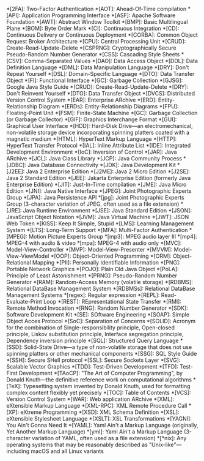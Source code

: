 *[2FA]: Two-Factor Authentication
*[AOT]: Ahead-Of-Time compilation
*[API]: Application Programming Interface
*[ASF]: Apache Software Foundation
*[AWT]: Abstract Window Toolkit
*[BMP]: Basic Multilingual Plane
*[BOM]: Byte Order Mark
*[CI]: Continuous Integration
*[CD]: Continuous Delivery or Continuous Deployment
*[CORBA]: Common Object Request Broker Architecture
*[CPU]: Central Processing Unit
*[CRUD]: Create-Read-Update-Delete
*[CSPRNG]: Cryptographically Secure Pseudo-Random Number Generator
*[CSS]: Cascading Style Sheets
*[CSV]: Comma-Separated Values
*[DAO]: Data Access Object
*[DDL]: Data Definition Language
*[DML]: Data Manipulation Language
*[DRY]: Don't Repeat Yourself
*[DSL]: Domain-Specific Language
*[DTO]: Data Transfer Object
*[FI]: Functional Interface
*[GC]: Garbage Collection
*[GJSG]: Google Java Style Guide
*[CRUD]: Create-Read-Update-Delete
*[DRY]: Don't Reinvent Yourself
*[DTO]: Data Transfer Object
*[DVCS]: Distributed Version Control System
*[EAR]: Enterprise ARchive
*[ERD]: Entity-Relationship Diagram
*[ERDs]: Entity-Relationship Diagrams
*[FPU]: Floating-Point Unit
*[FSM]: Finite-State Machine
*[GC]: Garbage Collection (or Garbage Collector)
*[GIF]: Graphics Interchange Format
*[GUI]: Graphical User Interface 
*[HDD]: Hard-Disk Drive—an electromechanical, non-volatile storage device incorporating spinning platters coated with a magnetic medium
*[HTML]: HyperText Markup Language
*[HTTP]: HyperText Transfer Protocol
*[IAL]: Inline Attribute List
*[IDE]: Integrated Development Environment
*[IoC]: Inversion of Control
*[JAR]: Java ARchive
*[JCL]: Java Class Library
*[JCP]: Java Community Process
*[JDBC]: Java Database Connectivity
*[JDK]: Java Development Kit
*[J2EE]: Java 2 Enterprise Edition
*[J2ME]: Java 2 Micro Edition
*[J2SE]: Java 2 Standard Edition
*[JEE]: Jakarta Enterprise Edition (formerly Java Enterprise Edition)
*[JIT]: Just-In-Time compilation
*[JME]: Java Micro Edition
*[JNI]: Java Native Interface
*[JPEG]: Joint Photographic Experts Group
*[JPA]: Java Persistence API
*[jpg]: Joint Photographic Experts Group (3-character variation of JPEG, often used as a file extension)
*[JRE]: Java Runtime Environment
*[JSE]: Java Standard Edition
*[JSON]: JavaScript Object Notation
*[JVM]: Java Virtual Machine
*[JWT]: JSON Web Token
*[KISS]: Keep It Simple, Stupid
*[LMS]: Learning Management System
*[LTS]: Long-Term Support
*[MFA]: Multi-Factor Authentication
*[MPEG]: Motion Picture Experts Group
*[mp3]: MPEG audio layer III
*[mp4]: MPEG-4 with audio & video
*[mpa]: MPEG-4 with audio only
*[MVC]: Model-View-Controller
*[MVP]: Model-View-Presenter
*[MVVM]: Model-View-ViewModel
*[OOP]: Object-Oriented Programming
*[ORM]: Object-Relational Mapping
*[PII]: Personally Identifiable Information
*[PNG]: Portable Network Graphics
*[POJO]: Plain Old Java Object
*[PoLA]: Principle of Least Astonishment
*[PRNG]: Pseudo-Random Number Generator
*[RAM]: Random-Access Memory (volatile storage)
*[RDBMS]: Relational DataBase Management System
*[RDBMSs]: Relational DataBase Management Systems
*[regex]: Regular expression
*[REPL]: Read-Evaluate-Print Loop
*[REST]: REpresentational State Transfer
*[RMI]: Remote Method Invocation
*[RNG]: Random Number Generator
*[SDK]: Software Development Kit
*[SE]: SOftware Engineering
*[SOAP]: Simple Object Acces Protocol
*[SoC]: Separation of Concerns 
*[SOLID]: Acronym for the combination of Single-responsibility principle, Open-closed principle, Liskov substitution principle, Interface segregation principle, Dependency inversion principle
*[SQL]: Structured Query Language
*[SSD]: Solid-State Drive—a type of non-volatile storage that does not use spinning platters or other mechanical components
*[SSG]: SQL Style Guide
*[SSH]: Secure SHell protocol
*[SSL]: Secure Sockets Layer
*[SVG]: Scalable Vector Graphics
*[TDD]: Test-Driven Development
*[TFD]: Test-First Development
*[TAoCP]: "The Art of Computer Programming", by Donald Knuth—the definitive reference work on computational algorithms
*[TeX]: Typesetting system invented by Donald Knuth, used for formatting complex content flexibly yet precisely
*[TOC]: Table of Contents
*[VCS]: Version Control System
*[WAR]: Web application ARchive
*[XML]: eXtensible Markup Language
*[XML-RPC]: XML Remote Procedure Call
*[XP]: eXtreme Programming
*[XSD]: XML Schema Definition
*[XSL]: eXtensible Stylesheet Language
*[XSLT]: XSL Transformations
*[YAGNI]: You Ain't Gonna Need It 
*[YAML]: Yaml Ain't a Markup Language (originally, Yet Another Markup Language)
*[yml]: Yaml Ain't a Markup Language (3-character variation of YAML, often used as a file extension)
*[*nix]: Any operating systems that may be reasonably described as "Unix-like"—including macOS and all Linux variants